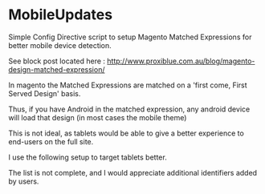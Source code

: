 MobileUpdates
=============

Simple Config Directive script to setup Magento Matched Expressions for better mobile device detection.

See block post located here : http://www.proxiblue.com.au/blog/magento-design-matched-expression/

In magento the Matched Expressions are matched on a 'first come, First Served Design' basis.

Thus, if you have Android in the matched expression, any android device will load that design (in most cases the mobile theme)

This is not ideal, as tablets would be able to give a better experience to end-users on the full site.

I use the following setup to target tablets better. 

The list is not complete, and I would appreciate additional identifiers added by users.
